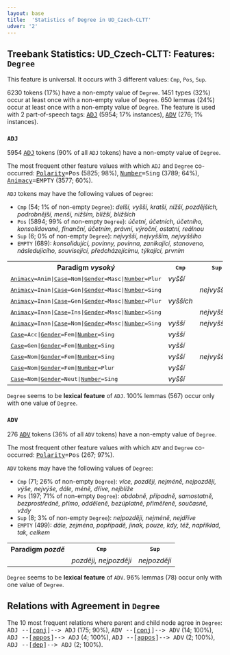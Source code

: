 ```yaml
---
layout: base
title:  'Statistics of Degree in UD_Czech-CLTT'
udver: '2'
---
```


## Treebank Statistics: UD_Czech-CLTT: Features: `Degree`

This feature is universal.
It occurs with 3 different values: `Cmp`, `Pos`, `Sup`.

6230 tokens (17%) have a non-empty value of `Degree`.
1451 types (32%) occur at least once with a non-empty value of `Degree`.
650 lemmas (24%) occur at least once with a non-empty value of `Degree`.
The feature is used with 2 part-of-speech tags: <tt><a href="cs_cltt-pos-ADJ.html">ADJ</a></tt> (5954; 17% instances), <tt><a href="cs_cltt-pos-ADV.html">ADV</a></tt> (276; 1% instances).

### `ADJ`

5954 <tt><a href="cs_cltt-pos-ADJ.html">ADJ</a></tt> tokens (90% of all `ADJ` tokens) have a non-empty value of `Degree`.

The most frequent other feature values with which `ADJ` and `Degree` co-occurred: <tt><a href="cs_cltt-feat-Polarity.html">Polarity</a></tt><tt>=Pos</tt> (5825; 98%), <tt><a href="cs_cltt-feat-Number.html">Number</a></tt><tt>=Sing</tt> (3789; 64%), <tt><a href="cs_cltt-feat-Animacy.html">Animacy</a></tt><tt>=EMPTY</tt> (3577; 60%).

`ADJ` tokens may have the following values of `Degree`:

* `Cmp` (54; 1% of non-empty `Degree`): <em>delší, vyšší, kratší, nižší, pozdějších, podrobnější, menší, nižším, bližší, bližších</em>
* `Pos` (5894; 99% of non-empty `Degree`): <em>účetní, účetních, účetního, konsolidované, finanční, účetním, právní, výroční, ostatní, reálnou</em>
* `Sup` (6; 0% of non-empty `Degree`): <em>nejvyšší, nejvyšším, nejvyššího</em>
* `EMPTY` (689): <em>konsolidující, povinny, povinna, zanikající, stanoveno, následujícího, související, předcházejícímu, týkající, prvním</em>

<table>
  <tr><th>Paradigm <i>vysoký</i></th><th><tt>Cmp</tt></th><th><tt>Sup</tt></th></tr>
  <tr><td><tt><tt><a href="cs_cltt-feat-Animacy.html">Animacy</a></tt><tt>=Anim</tt>|<tt><a href="cs_cltt-feat-Case.html">Case</a></tt><tt>=Nom</tt>|<tt><a href="cs_cltt-feat-Gender.html">Gender</a></tt><tt>=Masc</tt>|<tt><a href="cs_cltt-feat-Number.html">Number</a></tt><tt>=Plur</tt></tt></td><td><em>vyšší</em></td><td></td></tr>
  <tr><td><tt><tt><a href="cs_cltt-feat-Animacy.html">Animacy</a></tt><tt>=Inan</tt>|<tt><a href="cs_cltt-feat-Case.html">Case</a></tt><tt>=Gen</tt>|<tt><a href="cs_cltt-feat-Gender.html">Gender</a></tt><tt>=Masc</tt>|<tt><a href="cs_cltt-feat-Number.html">Number</a></tt><tt>=Sing</tt></tt></td><td></td><td><em>nejvyššího</em></td></tr>
  <tr><td><tt><tt><a href="cs_cltt-feat-Animacy.html">Animacy</a></tt><tt>=Inan</tt>|<tt><a href="cs_cltt-feat-Case.html">Case</a></tt><tt>=Gen</tt>|<tt><a href="cs_cltt-feat-Gender.html">Gender</a></tt><tt>=Masc</tt>|<tt><a href="cs_cltt-feat-Number.html">Number</a></tt><tt>=Plur</tt></tt></td><td><em>vyšších</em></td><td></td></tr>
  <tr><td><tt><tt><a href="cs_cltt-feat-Animacy.html">Animacy</a></tt><tt>=Inan</tt>|<tt><a href="cs_cltt-feat-Case.html">Case</a></tt><tt>=Ins</tt>|<tt><a href="cs_cltt-feat-Gender.html">Gender</a></tt><tt>=Masc</tt>|<tt><a href="cs_cltt-feat-Number.html">Number</a></tt><tt>=Sing</tt></tt></td><td></td><td><em>nejvyšším</em></td></tr>
  <tr><td><tt><tt><a href="cs_cltt-feat-Animacy.html">Animacy</a></tt><tt>=Inan</tt>|<tt><a href="cs_cltt-feat-Case.html">Case</a></tt><tt>=Nom</tt>|<tt><a href="cs_cltt-feat-Gender.html">Gender</a></tt><tt>=Masc</tt>|<tt><a href="cs_cltt-feat-Number.html">Number</a></tt><tt>=Sing</tt></tt></td><td><em>vyšší</em></td><td><em>nejvyšší</em></td></tr>
  <tr><td><tt><tt><a href="cs_cltt-feat-Case.html">Case</a></tt><tt>=Acc</tt>|<tt><a href="cs_cltt-feat-Gender.html">Gender</a></tt><tt>=Fem</tt>|<tt><a href="cs_cltt-feat-Number.html">Number</a></tt><tt>=Sing</tt></tt></td><td><em>vyšší</em></td><td></td></tr>
  <tr><td><tt><tt><a href="cs_cltt-feat-Case.html">Case</a></tt><tt>=Gen</tt>|<tt><a href="cs_cltt-feat-Gender.html">Gender</a></tt><tt>=Fem</tt>|<tt><a href="cs_cltt-feat-Number.html">Number</a></tt><tt>=Sing</tt></tt></td><td><em>vyšší</em></td><td></td></tr>
  <tr><td><tt><tt><a href="cs_cltt-feat-Case.html">Case</a></tt><tt>=Nom</tt>|<tt><a href="cs_cltt-feat-Gender.html">Gender</a></tt><tt>=Fem</tt>|<tt><a href="cs_cltt-feat-Number.html">Number</a></tt><tt>=Sing</tt></tt></td><td><em>vyšší</em></td><td><em>nejvyšší</em></td></tr>
  <tr><td><tt><tt><a href="cs_cltt-feat-Case.html">Case</a></tt><tt>=Nom</tt>|<tt><a href="cs_cltt-feat-Gender.html">Gender</a></tt><tt>=Fem</tt>|<tt><a href="cs_cltt-feat-Number.html">Number</a></tt><tt>=Plur</tt></tt></td><td><em>vyšší</em></td><td></td></tr>
  <tr><td><tt><tt><a href="cs_cltt-feat-Case.html">Case</a></tt><tt>=Nom</tt>|<tt><a href="cs_cltt-feat-Gender.html">Gender</a></tt><tt>=Neut</tt>|<tt><a href="cs_cltt-feat-Number.html">Number</a></tt><tt>=Sing</tt></tt></td><td><em>vyšší</em></td><td></td></tr>
</table>

`Degree` seems to be **lexical feature** of `ADJ`. 100% lemmas (567) occur only with one value of `Degree`.

### `ADV`

276 <tt><a href="cs_cltt-pos-ADV.html">ADV</a></tt> tokens (36% of all `ADV` tokens) have a non-empty value of `Degree`.

The most frequent other feature values with which `ADV` and `Degree` co-occurred: <tt><a href="cs_cltt-feat-Polarity.html">Polarity</a></tt><tt>=Pos</tt> (267; 97%).

`ADV` tokens may have the following values of `Degree`:

* `Cmp` (71; 26% of non-empty `Degree`): <em>více, později, nejméně, nejpozději, výše, nejvýše, dále, méně, dříve, nejblíže</em>
* `Pos` (197; 71% of non-empty `Degree`): <em>obdobně, případně, samostatně, bezprostředně, přímo, odděleně, bezúplatně, přiměřeně, současně, vždy</em>
* `Sup` (8; 3% of non-empty `Degree`): <em>nejpozději, nejméně, nejdříve</em>
* `EMPTY` (499): <em>dále, zejména, popřípadě, jinak, pouze, kdy, též, například, tak, celkem</em>

<table>
  <tr><th>Paradigm <i>pozdě</i></th><th><tt>Cmp</tt></th><th><tt>Sup</tt></th></tr>
  <tr><td><tt></tt></td><td><em>později, nejpozději</em></td><td><em>nejpozději</em></td></tr>
</table>

`Degree` seems to be **lexical feature** of `ADV`. 96% lemmas (78) occur only with one value of `Degree`.

## Relations with Agreement in `Degree`

The 10 most frequent relations where parent and child node agree in `Degree`:
<tt>ADJ --[<tt><a href="cs_cltt-dep-conj.html">conj</a></tt>]--> ADJ</tt> (175; 90%),
<tt>ADV --[<tt><a href="cs_cltt-dep-conj.html">conj</a></tt>]--> ADV</tt> (14; 100%),
<tt>ADJ --[<tt><a href="cs_cltt-dep-appos.html">appos</a></tt>]--> ADJ</tt> (4; 100%),
<tt>ADJ --[<tt><a href="cs_cltt-dep-appos.html">appos</a></tt>]--> ADV</tt> (2; 100%),
<tt>ADJ --[<tt><a href="cs_cltt-dep-dep.html">dep</a></tt>]--> ADJ</tt> (2; 100%).

